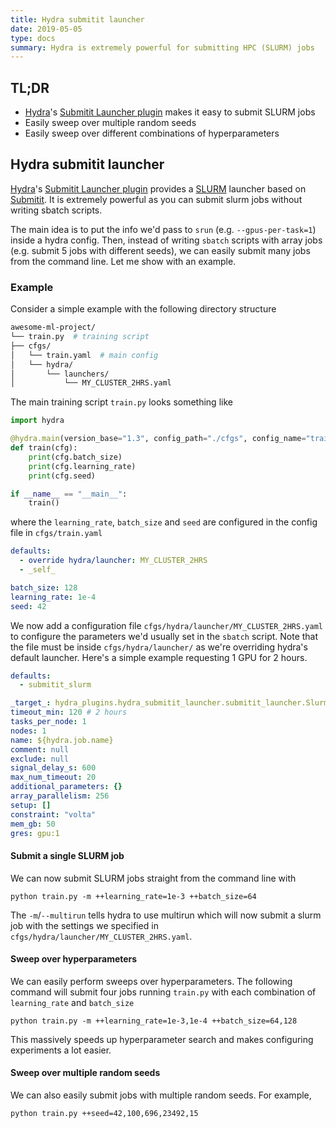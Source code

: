 ```yaml
---
title: Hydra submitit launcher
date: 2019-05-05
type: docs
summary: Hydra is extremely powerful for submitting HPC (SLURM) jobs
---
```


## TL;DR
- [Hydra](https://hydra.cc/)'s [Submitit Launcher plugin](https://hydra.cc/docs/plugins/submitit_launcher/) makes it easy to  submit SLURM jobs
- Easily sweep over multiple random seeds
- Easily sweep over different combinations of hyperparameters

## Hydra submitit launcher
[Hydra](https://hydra.cc/)'s [Submitit Launcher plugin](https://hydra.cc/docs/plugins/submitit_launcher/)
provides a [SLURM](https://slurm.schedmd.com/documentation.html) launcher based on 
[Submitit](https://github.com/facebookincubator/submitit).
It is extremely powerful as you can submit slurm jobs without writing sbatch scripts.

The main idea is to put the info we'd pass to `srun` (e.g. `--gpus-per-task=1`) inside a hydra config.
Then, instead of writing `sbatch` scripts with array jobs (e.g. submit 5 jobs with different seeds), 
we can easily submit many jobs from the command line.
Let me show with an example.

### Example
Consider a simple example with the following directory structure
```sh
awesome-ml-project/
└── train.py  # training script
├── cfgs/
│   └── train.yaml  # main config
│   └── hydra/
│       └── launchers/
│           └── MY_CLUSTER_2HRS.yaml
```
The main training script `train.py` looks something like
```python
import hydra

@hydra.main(version_base="1.3", config_path="./cfgs", config_name="train")
def train(cfg):
    print(cfg.batch_size)
    print(cfg.learning_rate)
    print(cfg.seed)

if __name__ == "__main__":
    train()
```
where the `learning_rate`, `batch_size` and `seed` are configured in the config file in `cfgs/train.yaml`
```yaml
defaults:
  - override hydra/launcher: MY_CLUSTER_2HRS
  - _self_

batch_size: 128
learning_rate: 1e-4
seed: 42
```
We now add a configuration file `cfgs/hydra/launcher/MY_CLUSTER_2HRS.yaml` 
to configure the parameters we'd usually set in the `sbatch` script.
Note that the file must be inside `cfgs/hydra/launcher/` as we're overriding hydra's default launcher.
Here's a simple example requesting 1 GPU for 2 hours.
```yaml
defaults:
  - submitit_slurm

_target_: hydra_plugins.hydra_submitit_launcher.submitit_launcher.SlurmLauncher
timeout_min: 120 # 2 hours
tasks_per_node: 1
nodes: 1
name: ${hydra.job.name}
comment: null
exclude: null
signal_delay_s: 600
max_num_timeout: 20
additional_parameters: {}
array_parallelism: 256
setup: []
constraint: "volta"
mem_gb: 50
gres: gpu:1
```

#### Submit a single SLURM job
We can now submit SLURM jobs straight from the command line with
``` shell
python train.py -m ++learning_rate=1e-3 ++batch_size=64
```
The `-m`/`--multirun` tells hydra to use multirun which will now submit a slurm job with the settings we specified in 
`cfgs/hydra/launcher/MY_CLUSTER_2HRS.yaml`.

#### Sweep over hyperparameters
We can easily perform sweeps over hyperparameters.
The following command will submit four jobs running `train.py` with each combination of `learning_rate` and `batch_size`
``` shell
python train.py -m ++learning_rate=1e-3,1e-4 ++batch_size=64,128
```
This massively speeds up hyperparameter search and makes configuring experiments a lot easier.

#### Sweep over multiple random seeds
We can also easily submit jobs with multiple random seeds.
For example,
``` shell
python train.py ++seed=42,100,696,23492,15
```
